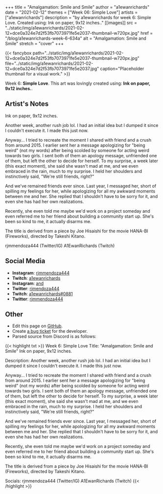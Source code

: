 +++
title =       "Amalgamation: Smile and Smile"
author =      "a1ewanrichards"
date =        "2021-02-12"
themes =      ["Week 06: Simple Love"]
artists =     ["a1ewanrichards"]
description = "by a1ewanrichards for week 6: Simple Love. Created using: Ink on paper, 9x12 inches.."
[[images]]
              src = "../static/img/a1ewanrichards/2021-02-12+dce0a324e7d2f53fb7073971fe5e2037-thumbnail-w720px.jpg"
              href = "/blog/a1ewanrichards-week-6-634a"
              alt = "Amalgamation: Smile and Smile"
              stretch = "cover"
+++


{{< fancybox path="../static/img/a1ewanrichards/2021-02-12+dce0a324e7d2f53fb7073971fe5e2037-thumbnail-w720px.jpg" file="../static/img/a1ewanrichards/2021-02-12+dce0a324e7d2f53fb7073971fe5e2037.jpg" caption="Placeholder thumbnail for a visual work." >}}


Week 6: **Simple Love**. This art was lovingly created using: **Ink on paper, 9x12 inches.**.

## Artist's Notes

Ink on paper, 9x12 inches.

Another week, another rush job lol. I had an initial idea but I dumped it since I couldn't execute it. I made this just now.

Anyway... I tried to recreate the moment I shared with friend and a crush from around 2015. I earlier sent her a message apologizing for "being weird" (not my words) after being scolded by someone for acting weird towards two girls. I sent both of them an apology message, unfriended one of them, but left the other to decide for herself. To my surprise, a week later (this exact moment), she said she wasn't mad at me, and we even embraced in the rain, much to my surprise. I held her shoulders and instinctively said, "We're still friends, right?"

And we've remained friends ever since. Last year, I messaged her, short of spilling my feelings for her, while apologizing for all my awkward moments between me and her. She replied that I shouldn't have to be sorry for it, and even she has had her own realizations.

Recently, she even told me maybe we'd work on a project someday and even referred me to her friend about building a community start up. She's been so kind to me, it actually disarms me.

The title is derived from a piece by Joe Hisaishi for the movie HANA-BI (Fireworks), directed by Takeshi Kitano.

rjmmendoza444 (Twitter/IG)
A1EwanRichards (Twitch)

## Social Media

- **Instagram**: <a href='https://instagram.com/rjmmendoza444' target='_blank'>rjmmendoza444</a>
- **Twitch**: <a href='https://twitch.tv/a1ewanrichards' target='_blank'>a1ewanrichards</a>
- **Instagram**: <a href='https://instagram.com/and' target='_blank'>and</a>
- **Twitter**: <a href='https://twitter.com/rjmendoza444' target='_blank'>rjmendoza444</a>
- **Twitch**: <a href='https://twitch.tv/a1ewanrichards#0881' target='_blank'>a1ewanrichards#0881</a>
- **Twitter**: <a href='https://twitter.com/rjmmendoza444' target='_blank'>rjmmendoza444</a>

## Other

- Edit this page on [GitHub](https://github.com/teaminkling/web-refresh/edit/main/content/blog/a1ewanrichards-week-6-634a.md).
- Create [a bug ticket](https://github.com/teaminkling/web-refresh/issues/new?assignees=&labels=bug&template=problem-report.md&title=) for the developer.
- Parsed source from Discord is as follows:

{{< highlight txt >}}
Week 6: Simple Love
Title: "Amalgamation: Smile and Smile"
Ink on paper, 9x12 inches.

Description: Another week, another rush job lol. I had an initial idea but I dumped it since I couldn't execute it. I made this just now.

Anyway... I tried to recreate the moment I shared with friend and a crush from around 2015. I earlier sent her a message apologizing for "being weird" (not my words) after being scolded by someone for acting weird towards two girls. I sent both of them an apology message, unfriended one of them, but left the other to decide for herself. To my surprise, a week later (this exact moment), she said she wasn't mad at me, and we even embraced in the rain, much to my surprise. I held her shoulders and instinctively said, "We're still friends, right?"

And we've remained friends ever since. Last year, I messaged her, short of spilling my feelings for her, while apologizing for all my awkward moments between me and her. She replied that I shouldn't have to be sorry for it, and even she has had her own realizations.

Recently, she even told me maybe we'd work on a project someday and even referred me to her friend about building a community start up. She's been so kind to me, it actually disarms me.

The title is derived from a piece by Joe Hisaishi for the movie HANA-BI (Fireworks), directed by Takeshi Kitano.

Socials: rjmmendoza444 (Twitter/IG)
A1EwanRichards (Twitch)
{{< /highlight >}}